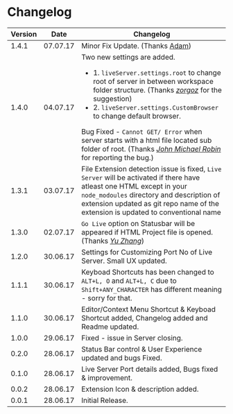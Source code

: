 # Changelog

| Version | Date | Changelog |
|---|---|---|
|1.4.1 | 07.07.17 | Minor Fix Update. (Thanks [Adam](https://github.com/AdamLombard)) |
|1.4.0 | 04.07.17 | Two new settings are added. <ul><li>1. `liveServer.settings.root` to change root of server in between workspace folder structure. (Thanks _[zorgoz](https://github.com/zorgoz)_ for the suggestion)</li> <li>2. `liveServer.settings.CustomBrowser` to change default browser.</li></ul> Bug Fixed - `Cannot GET/ Error` when server starts with a html file located sub folder of root. (Thanks _[John Michael Robin](https://github.com/jmmrdev)_ for reporting the bug.)
| 1.3.1 | 03.07.17 | File Extension detection issue is fixed, `Live Server` will be activated if there have atleast one HTML except in your `node_modoules` directory and description of extension updated as git repo name of the extension is updated to conventional name | 
| 1.3.0 | 02.07.17 |`Go Live` option on Statusbar will be appeared if HTML Project file is opened.(Thanks _[Yu Zhang](https://github.com/neilsustc)_)|
| 1.2.0 | 30.06.17 | Settings for Customizing Port No of Live Server. Small UX updated. |
| 1.1.1 | 30.06.17 | Keyboad Shortcuts has been changed to `ALT+L, O` and `ALT+L, C` due to `Shift+ANY_CHARACTER` has different meaning - sorry for that.
| 1.1.0 | 30.06.17 | Editor/Context Menu Shortcut & Keyboad Shortcut added, Changelog added and Readme updated. |
| 1.0.0 | 29.06.17 | Fixed - issue in Server closing. |
| 0.2.0 | 28.06.17 | Status Bar control & User Experience updated and bugs Fixed. |
| 0.1.0 | 28.06.17 | Live Server Port details added, Bugs fixed & improvement. |
| 0.0.2 | 28.06.17 | Extension Icon & description added. |
| 0.0.1 | 28.06.17 | Initial Release. |
